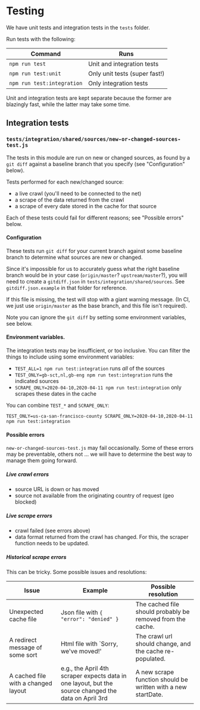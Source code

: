 # Testing

We have unit tests and integration tests in the `tests` folder.

Run tests with the following:

| Command | Runs |
| --- | --- |
| `npm run test` | Unit and integration tests |
| `npm run test:unit` | Only unit tests (super fast!) |
| `npm run test:integration` | Only integration tests |

Unit and integration tests are kept separate because the former are blazingly fast, while the latter may take some time.

## Integration tests

### `tests/integration/shared/sources/new-or-changed-sources-test.js`

The tests in this module are run on new or changed sources, as found by a `git diff` against a baseline branch that you specify (see "Configuration" below).

Tests performed for each new/changed source:

* a live crawl (you'll need to be connected to the net)
* a scrape of the data returned from the crawl
* a scrape of every date stored in the cache for that source

Each of these tests could fail for different reasons; see "Possible errors" below.

#### Configuration

These tests run `git diff` for your current branch against some baseline branch to determine what sources are new or changed.

Since it's impossible for us to accurately guess what the right baseline branch would be in your case (`origin/master`? `upstream/master`?), you will need to create a `gitdiff.json` in `tests/integration/shared/sources`.  See `gitdiff.json.example` in that folder for reference.

If this file is missing, the test will stop with a giant warning message.  (In CI, we just use `origin/master` as the base branch, and this file isn't required).

Note you can ignore the `git diff` by setting some environment
variables, see below.

#### Environment variables.

The integration tests may be insufficient, or too inclusive.  You can filter the things to include using some environment variables:

* `TEST_ALL=1 npm run test:integration` runs _all_ of the sources
* `TEST_ONLY=gb-sct,nl,gb-eng npm run test:integration` runs the indicated sources
* `SCRAPE_ONLY=2020-04-10,2020-04-11 npm run test:integration` only scrapes these dates in the cache

You can combine `TEST_*` and `SCRAPE_ONLY`:

`TEST_ONLY=us-ca-san-francisco-county SCRAPE_ONLY=2020-04-10,2020-04-11 npm run test:integration`

#### Possible errors

`new-or-changed-sources-test.js` may fail occasionally.  Some of these errors may be preventable, others not ... we will have to determine the best way to manage them going forward.

##### Live crawl errors

* source URL is down or has moved
* source not available from the originating country of request (geo blocked)

##### Live scrape errors

* crawl failed (see errors above)
* data format returned from the crawl has changed.  For this, the scraper function needs to be updated.

##### Historical scrape errors

This can be tricky.  Some possible issues and resolutions:

| Issue | Example | Possible resolution |
| --- | --- | --- |
| Unexpected cache file | Json file with `{ "error": "denied" }` | The cached file should probably be removed from the cache. |
| A redirect message of some sort | Html file with `Sorry, we've moved!' | The crawl url should change, and the cache re-populated. |
| A cached file with a changed layout | e.g., the April 4th scraper expects data in one layout, but the source changed the data on April 3rd | A new scrape function should be written with a new startDate. |
